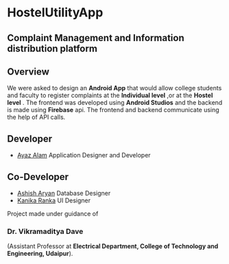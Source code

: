 # HostelUtilityApp
## Complaint Management and Information distribution platform

## Overview
We were asked to design an **Android App** that would allow college students and faculty to register complaints at the **Individual level** ,or at the **Hostel level** . The frontend was developed using **Android Studios** and the backend is made using **Firebase** api. The frontend and backend communicate using the help of API calls.   

## Developer
* [Ayaz Alam](https://github.com/AyazGeek)      Application Designer and Developer

## Co-Developer
* [Ashish Aryan](https://github.com/AryaAshish) Database Designer
* [Kanika Ranka](https://github.com/24kanika)   UI Designer

Project made under guidance of
### Dr. Vikramaditya Dave 
(Assistant Professor at **Electrical Department, College of Technology and Engineering, Udaipur**).
